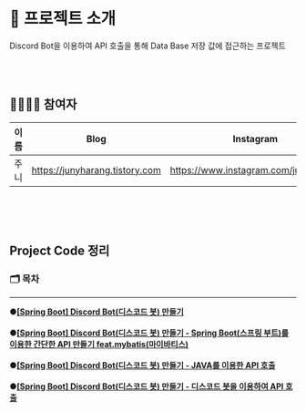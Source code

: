 # 🚀 프로젝트 소개

Discord Bot을 이용하여 API 호출을 통해 Data Base 저장 값에 접근하는 프로젝트

<br><br>

## 👨‍👨‍👧‍👧 참여자


| 이름   | Blog                           | Instagram                            |
| -------- | -------------------------------- | -------------------------------------- |
| 주니 | https://junyharang.tistory.com | https://www.instagram.com/junyharang |

<br><br><br>

## Project Code 정리

### 🗂 목차

---

**●[\[Spring Boot\] Discord Bot(디스코드 봇) 만들기](https://giggal-people.tistory.com/entry/Spring-Boot-Discord-Bot%EB%94%94%EC%8A%A4%EC%BD%94%EB%93%9C-%EB%B4%87-%EB%A7%8C%EB%93%A4%EA%B8%B0)**
<br><br>
**●[\[Spring Boot\] Discord Bot(디스코드 봇) 만들기 - Spring Boot(스프링 부트)를 이용한 간단한 API 만들기 feat.mybatis(마이바티스)](https://giggal-people.tistory.com/entry/Spring-Boot-Discord-Bot%EB%94%94%EC%8A%A4%EC%BD%94%EB%93%9C-%EB%B4%87-%EB%A7%8C%EB%93%A4%EA%B8%B0-Spring-Boot%EC%8A%A4%ED%94%84%EB%A7%81-%EB%B6%80%ED%8A%B8%EB%A5%BC-%EC%9D%B4%EC%9A%A9%ED%95%9C-%EA%B0%84%EB%8B%A8%ED%95%9C-API-%EB%A7%8C%EB%93%A4%EA%B8%B0-featmybatis%EB%A7%88%EC%9D%B4%EB%B0%94%ED%8B%B0%EC%8A%A4)**
<br><br>
**●[\[Spring Boot\] Discord Bot(디스코드 봇) 만들기 - JAVA를 이용한 API 호출](https://giggal-people.tistory.com/entry/Spring-Boot-Discord-Bot%EB%94%94%EC%8A%A4%EC%BD%94%EB%93%9C-%EB%B4%87-%EB%A7%8C%EB%93%A4%EA%B8%B0-JAVA%EB%A5%BC-%EC%9D%B4%EC%9A%A9%ED%95%9C-API-%ED%98%B8%EC%B6%9C)**
<br><br>
**●[\[Spring Boot\] Discord Bot(디스코드 봇) 만들기 - 디스코드 봇을 이용하여 API 호출](https://giggal-people.tistory.com/entry/Spring-Boot-Discord-Bot%EB%94%94%EC%8A%A4%EC%BD%94%EB%93%9C-%EB%B4%87-%EB%A7%8C%EB%93%A4%EA%B8%B0-%EB%94%94%EC%8A%A4%EC%BD%94%EB%93%9C-%EB%B4%87%EC%9D%84-%EC%9D%B4%EC%9A%A9%ED%95%98%EC%97%AC-API-%ED%98%B8%EC%B6%9C)**
<br><br><br>
